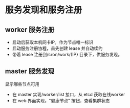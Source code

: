 # 服务发现和服务注册


## worker 服务注册

- 启动后获取本机网卡IP，作为节点唯一标识
- 启动服务注册协程，首先创建 lease 并自动续约
- 带着 lease 注册到/cron/work/{IP} 目录下，供服务发现。


## master 服务发现
显示哪些节点可用
- 在 master 实现/worker/list 接口，从 etcd 获取在线worker
- 在 web 界面实现，"健康节点" 按钮，查看集群状态